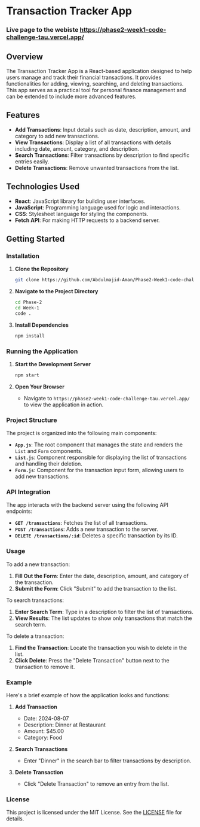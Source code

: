 # Transaction Tracker App

### Live page to the webiste https://phase2-week1-code-challenge-tau.vercel.app/

## Overview

The Transaction Tracker App is a React-based application designed to help users manage and track their financial transactions. It provides functionalities for adding, viewing, searching, and deleting transactions. This app serves as a practical tool for personal finance management and can be extended to include more advanced features.

## Features

- **Add Transactions**: Input details such as date, description, amount, and category to add new transactions.
- **View Transactions**: Display a list of all transactions with details including date, amount, category, and description.
- **Search Transactions**: Filter transactions by description to find specific entries easily.
- **Delete Transactions**: Remove unwanted transactions from the list.

## Technologies Used

- **React**: JavaScript library for building user interfaces.
- **JavaScript**: Programming language used for logic and interactions.
- **CSS**: Stylesheet language for styling the components.
- **Fetch API**: For making HTTP requests to a backend server.

## Getting Started
### Installation

1. **Clone the Repository**
    ```bash
    git clone https://github.com/Abdulmajid-Aman/Phase2-Week1-code-challenge
    ```

2. **Navigate to the Project Directory**
    ```bash
    cd Phase-2
    cd Week-1
    code .
    ```

3. **Install Dependencies**
    ```bash
    npm install
    ```

### Running the Application

1. **Start the Development Server**
    ```bash
    npm start
    ```

2. **Open Your Browser**
   - Navigate to `https://phase2-week1-code-challenge-tau.vercel.app/` to view the application in action.

### Project Structure

The project is organized into the following main components:

- **`App.js`**: The root component that manages the state and renders the `List` and `Form` components.
- **`List.js`**: Component responsible for displaying the list of transactions and handling their deletion.
- **`Form.js`**: Component for the transaction input form, allowing users to add new transactions.

### API Integration

The app interacts with the backend server using the following API endpoints:

- **`GET /transactions`**: Fetches the list of all transactions.
- **`POST /transactions`**: Adds a new transaction to the server.
- **`DELETE /transactions/:id`**: Deletes a specific transaction by its ID.

### Usage

To add a new transaction:

1. **Fill Out the Form**: Enter the date, description, amount, and category of the transaction.
2. **Submit the Form**: Click "Submit" to add the transaction to the list.

To search transactions:

1. **Enter Search Term**: Type in a description to filter the list of transactions.
2. **View Results**: The list updates to show only transactions that match the search term.

To delete a transaction:

1. **Find the Transaction**: Locate the transaction you wish to delete in the list.
2. **Click Delete**: Press the "Delete Transaction" button next to the transaction to remove it.

### Example

Here's a brief example of how the application looks and functions:

1. **Add Transaction**
    - Date: 2024-08-07
    - Description: Dinner at Restaurant
    - Amount: $45.00
    - Category: Food

2. **Search Transactions**
    - Enter "Dinner" in the search bar to filter transactions by description.

3. **Delete Transaction**
    - Click "Delete Transaction" to remove an entry from the list.


### License

This project is licensed under the MIT License. See the [LICENSE](LICENSE) file for details.




